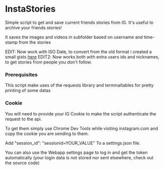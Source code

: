 # InstaStories
Simple script to get and save current friends stories from IG.
It's useful to archive your friends stories!  

It saves the images and videos in subfolder based on username and time-stamp from the stories

EDIT: Now work with ISO Date, to convert from the old format i created a small gists [here](https://gist.github.com/powahftw/0a9d4fbb05c698170d6ec0591a721449)
EDIT2: Now works both with extra users ids and nicknames, to get stories from people you don't follow.

### Prerequisites

This script make uses of the requests library and terminaltables for pretty printing of some datas

### Cookie

You will need to provide your IG Cookie to make the script authenticate the request to the api.

To get them simply use Chrome Dev Tools while visiting instagram.com and copy the cookie you are sending to them.

Add "session_id": "sessionid=YOUR_VALUE"
To a settings.json file. 

You can also use the Webapp settings page to log in and get the token automatically (your login data is not stored nor sent elsewhere, check out the source code)
